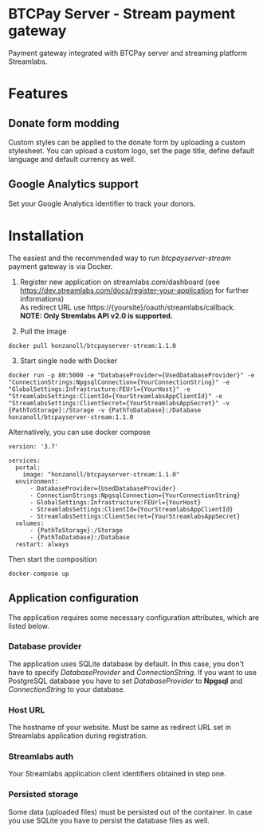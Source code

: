 # BTCPay Server - Stream payment gateway
Payment gateway integrated with BTCPay server and streaming platform Streamlabs.

# Features
## Donate form modding
Custom styles can be applied to the donate form by uploading a custom stylesheet. You can upload a custom logo, set the page title, define default language and default currency as well.

## Google Analytics support
Set your Google Analytics identifier to track your donors.

# Installation
The easiest and the recommended way to run *btcpayserver-stream* payment gateway is via Docker.

1. Register new application on streamlabs.com/dashboard (see https://dev.streamlabs.com/docs/register-your-application for further informations) \
As redirect URL use https://{yoursite}/oauth/streamlabs/callback.\
**NOTE: Only Stremlabs API v2.0 is supported.**

2. Pull the image
```
docker pull honzanoll/btcpayserver-stream:1.1.0
```
3. Start single node with Docker
```
docker run -p 80:5000 -e "DatabaseProvider={UsedDatabaseProvider}" -e "ConnectionStrings:NpgsqlConnection={YourConnectionString}" -e "GlobalSettings:Infrastructure:FEUrl={YourHost}" -e "StreamlabsSettings:ClientId={YourStreamlabsAppClientId}" -e "StreamlabsSettings:ClientSecret={YourStreamlabsAppSecret}" -v {PathToStorage}:/Storage -v {PathToDatabase}:/Database honzanoll/btcpayserver-stream:1.1.0
```

Alternatively, you can use docker compose
```
version: '3.7'
 
services:
  portal:
    image: "honzanoll/btcpayserver-stream:1.1.0"
  environment:
      - DatabaseProvider={UsedDatabaseProvider}
      - ConnectionStrings:NpgsqlConnection={YourConnectionString}
      - GlobalSettings:Infrastructure:FEUrl={YourHost}
      - StreamlabsSettings:ClientId={YourStreamlabsAppClientId}
      - StreamlabsSettings:ClientSecret={YourStreamlabsAppSecret}
  volumes:
      - {PathToStorage}:/Storage
      - {PathToDatabase}:/Database
  restart: always
```
Then start the composition
```
docker-compose up
```

## Application configuration
The application requires some necessary configuration attributes, which are listed below.

### **Database provider**
The application uses SQLite database by default. In this case, you don't have to specify *DatabaseProvider* and *ConnectionString*. If you want to use PostgreSQL database you have to set *DatabaseProvider* to **Npgsql** and *ConnectionString* to your database.

### **Host URL**
The hostname of your website. Must be same as redirect URL set in Streamlabs application during registration.

### **Streamlabs auth**
Your Streamlabs application client identifiers obtained in step one.

### **Persisted storage**
Some data (uploaded files) must be persisted out of the container. In case you use SQLite you have to persist the database files as well.